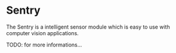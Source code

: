 Sentry
======

The Sentry is a intelligent sensor module which is easy to use with computer vision applications.

TODO: for more informations...
